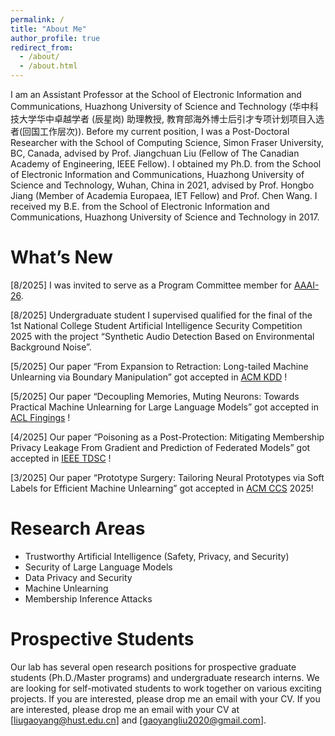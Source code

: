 ```yaml
---
permalink: /
title: "About Me"
author_profile: true
redirect_from: 
  - /about/
  - /about.html
---
```


I am an Assistant Professor at the School of Electronic Information and Communications, Huazhong University of Science and Technology (华中科技大学华中卓越学者 (辰星岗) 助理教授, 教育部海外博士后引才专项计划项目入选者(回国工作层次)). Before my current position, I was a Post-Doctoral Researcher with the School of Computing Science, Simon Fraser University, BC, Canada, advised by Prof. Jiangchuan Liu (Fellow of The Canadian Academy of Engineering, IEEE Fellow). I obtained my Ph.D. from the School of Electronic Information and Communications, Huazhong University of Science and Technology, Wuhan, China in 2021, advised by Prof. Hongbo Jiang (Member of Academia Europaea, IET Fellow) and Prof. Chen Wang. I received my B.E. from the School of Electronic Information and Communications, Huazhong University of Science and Technology in 2017.

What’s New
====
[8/2025] I was invited to serve as a Program Committee member for [AAAI-26](https://aaai.org/conference/aaai/aaai-26/).


[8/2025] Undergraduate student I supervised qualified for the final of the 1st National College Student Artificial Intelligence Security Competition 2025 with the project “Synthetic Audio Detection Based on Environmental Background Noise”. 

[5/2025] Our paper “From Expansion to Retraction: Long-tailed Machine Unlearning via Boundary Manipulation” got accepted in [ACM KDD](https://kdd2025.kdd.org/) !

[5/2025] Our paper “Decoupling Memories, Muting Neurons: Towards Practical Machine Unlearning for Large Language Models” got accepted in [ACL Fingings](https://2025.aclweb.org/) !

[4/2025] Our paper “Poisoning as a Post-Protection: Mitigating Membership Privacy Leakage From Gradient and Prediction of Federated Models” got accepted in [IEEE TDSC](https://gyliu1991.github.io/) !

[3/2025] Our paper “Prototype Surgery: Tailoring Neural Prototypes via Soft Labels for Efficient Machine Unlearning” got accepted in [ACM CCS](https://www.sigsac.org/ccs/CCS2025/) 2025!

Research Areas
====
* Trustworthy Artificial Intelligence (Safety, Privacy, and Security)
* Security of Large Language Models
* Data Privacy and Security
* Machine Unlearning
* Membership Inference Attacks



Prospective Students
====
Our lab has several open research positions for prospective graduate students (Ph.D./Master programs) and undergraduate research interns. We are looking for self-motivated students to work together on various exciting projects. If you are interested, please drop me an email with your CV. If you are interested, please drop me an email with your CV at [liugaoyang@hust.edu.cn] and [gaoyangliu2020@gmail.com]. 

